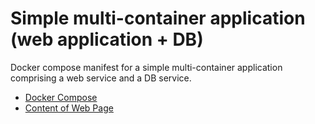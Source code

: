 # Simple multi-container application (web application + DB)
Docker compose manifest for a simple multi-container application comprising a web service and a DB service. 

- [Docker Compose](./docker-compose.yml)
- [Content of Web Page](./data/index.html)